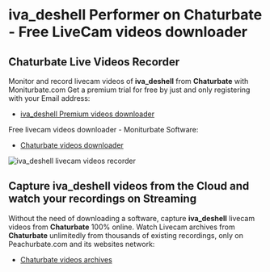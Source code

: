 # iva_deshell Performer on Chaturbate - Free LiveCam videos downloader

## Chaturbate Live Videos Recorder

Monitor and record livecam videos of **iva_deshell** from **Chaturbate** with Moniturbate.com
Get a premium trial for free by just and only registering with your Email address:
* [iva_deshell Premium videos downloader](https://moniturbate.com/request-demo-licence-key.html)

Free livecam videos downloader - Moniturbate Software:
* [Chaturbate videos downloader](https://moniturbate.com/moniturbate-download-software.html)

![iva_deshell livecam videos recorder](https://peachurnet.com/templates/moniturbate-software.png)


## Capture iva_deshell videos from the Cloud and watch your recordings on Streaming

Without the need of downloading a software, capture **iva_deshell** livecam videos from **Chaturbate** 100% online.
Watch Livecam archives from **Chaturbate** unlimitedly from thousands of existing recordings, only on Peachurbate.com and its websites network:
* [Chaturbate videos archives](https://peachurnet.com/)